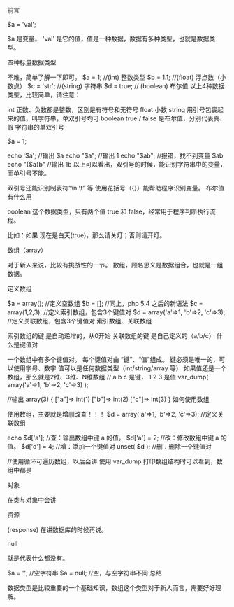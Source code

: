 前言

$a = 'val';

$a 是变量。 'val' 是它的值，值是一种数据，数据有多种类型，也就是数据类型。

四种标量数据类型

不难，简单了解一下即可。
$a = 1;     //(int) 整数类型
$b = 1.1;   //(float) 浮点数（小数点） 
$c = 'str'; //(string) 字符串
$d = true;  // (boolean) 布尔值
以上4种数据类型，比较简单，请注意：

int 正数、负数都是整数，区别是有符号和无符号
float 小数
string 用引号包裹起来的值，叫字符串，单双引号均可
boolean true / false 是布尔值，分别代表真、假
字符串的单双引号

$a = 1;

echo '$a';  //输出 $a
echo "$a";  //输出 1
echo "$ab"; //报错，找不到变量 $ab
echo "{$a}b" //输出 1b
以上可以看出，双引号的时候，能识别字符串中的变量，而单引号不能。

双引号还能识别制表符“\n \t” 等
使用花括号（{}）能帮助程序识别变量。
布尔值有什么用

boolean 这个数据类型，只有两个值 true 和 false，经常用于程序判断执行流程。

比如：如果 现在是白天(true)，那么请关灯；否则请开灯。

数组（array）

对于新人来说，比较有挑战性的一节。
数组，顾名思义是数据组合，也就是一组数据。

定义数组

$a = array();   //定义空数组
$b = [];        //同上，php 5.4 之后的新语法
$c = array(1,2,3);  //定义索引数组，包含3个键值对 
$d = array('a'=>1, 'b'=>2, 'c'=>3); //定义关联数组，包含3个键值对
索引数组、关联数组

索引数组的键 是自动递增的，从0开始
关联数组的键 是自己定义的（a/b/c）
什么是键值对

一个数组中有多个键值对。
每个键值对由 “键”、“值”组成。
键必须是唯一的，可以使用字母、数字
值可以是任何数据类型（int/string/array 等）
如果值还是一个数组，那么就是2维、3维、N维数组
// a b c 是键， 1 2 3 是值
var_dump( array('a'=>1, 'b'=>2, 'c'=>3) );

//输出
array(3) {
  ["a"]=>
  int(1)
  ["b"]=>
  int(2)
  ["c"]=>
  int(3)
}
如何使用数组

使用数组，主要就是增删改查！！！
$d = array('a'=>1, 'b'=>2, 'c'=>3); //定义关联数组

echo $d['a'];   //查：输出数组中键 a 的值。
$d['a'] = 2;    //改：修改数组中键 a 的值。
$d['d'] = 4;    //增：添加一个键值对
unset( $d );    //删：删除一个键值对

//使用循环可遍历数组，以后会讲
使用 var_dump 打印数组结构时可以看到，数组中都是

对象

在类与对象中会讲

资源

(response) 在讲数据库的时候再说。

null

就是代表什么都没有。

$a = '';    //空字符串
$a = null;  //空，与空字符串不同
总结

数据类型是比较重要的一个基础知识，数组这个类型对于新人而言，需要好好理解。
